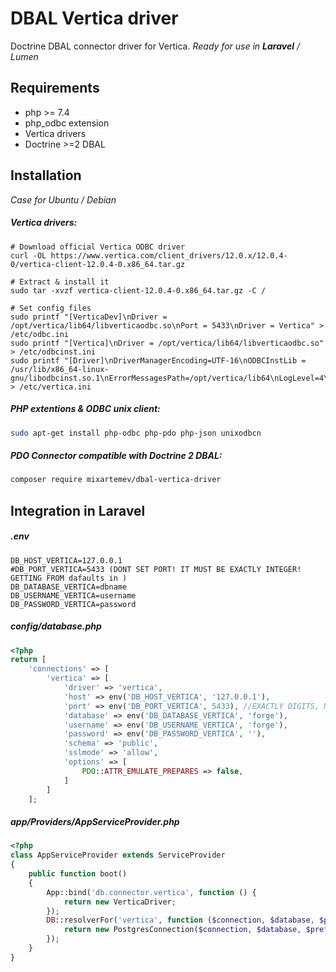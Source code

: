 DBAL Vertica driver
===================

Doctrine DBAL connector driver for Vertica.
*Ready for use in **Laravel** / Lumen*

Requirements
------------
* php >= 7.4
* php_odbc extension
* Vertica drivers
* Doctrine >=2 DBAL

Installation
------------
*Case for Ubuntu / Debian*
##### Vertica drivers:

```shell
# Download official Vertica ODBC driver
curl -OL https://www.vertica.com/client_drivers/12.0.x/12.0.4-0/vertica-client-12.0.4-0.x86_64.tar.gz

# Extract & install it
sudo tar -xvzf vertica-client-12.0.4-0.x86_64.tar.gz -C /

# Set config files
sudo printf "[VerticaDev]\nDriver = /opt/vertica/lib64/libverticaodbc.so\nPort = 5433\nDriver = Vertica" > /etc/odbc.ini
sudo printf "[Vertica]\nDriver = /opt/vertica/lib64/libverticaodbc.so" > /etc/odbcinst.ini
sudo printf "[Driver]\nDriverManagerEncoding=UTF-16\nODBCInstLib = /usr/lib/x86_64-linux-gnu/libodbcinst.so.1\nErrorMessagesPath=/opt/vertica/lib64\nLogLevel=4\nLogPath=/tmp" > /etc/vertica.ini
```

##### PHP extentions & ODBC unix client:
```bash
sudo apt-get install php-odbc php-pdo php-json unixodbcn
```

##### PDO Connector compatible with Doctrine 2 DBAL:
```bash
composer require mixartemev/dbal-vertica-driver
```

Integration in Laravel
----------------------

##### .env
```
DB_HOST_VERTICA=127.0.0.1
#DB_PORT_VERTICA=5433 (DONT SET PORT! IT MUST BE EXACTLY INTEGER! GETTING FROM dafaults in )
DB_DATABASE_VERTICA=dbname
DB_USERNAME_VERTICA=username
DB_PASSWORD_VERTICA=password
```

##### config/database.php
```php
<?php
return [
    'connections' => [
        'vertica' => [
            'driver' => 'vertica',
            'host' => env('DB_HOST_VERTICA', '127.0.0.1'),
            'port' => env('DB_PORT_VERTICA', 5433), //EXACTLY DIGITS, NOT STRING
            'database' => env('DB_DATABASE_VERTICA', 'forge'),
            'username' => env('DB_USERNAME_VERTICA', 'forge'),
            'password' => env('DB_PASSWORD_VERTICA', ''),
            'schema' => 'public',
            'sslmode' => 'allow',
            'options' => [
                PDO::ATTR_EMULATE_PREPARES => false,
            ]
        ]
    ];
```

##### app/Providers/AppServiceProvider.php
```php
<?php
class AppServiceProvider extends ServiceProvider
{
    public function boot()
    {
        App::bind('db.connector.vertica', function () {
            return new VerticaDriver;
        });
        DB::resolverFor('vertica', function ($connection, $database, $prefix, $config) {
            return new PostgresConnection($connection, $database, $prefix, $config);
        });
    }
}
```
